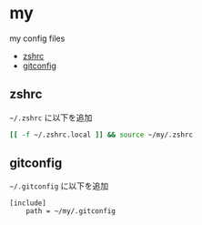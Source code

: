 # my

my config files

- [zshrc](#zshrc)
- [gitconfig](#gitconfig)

## zshrc

`~/.zshrc` に以下を追加

```zsh
[[ -f ~/.zshrc.local ]] && source ~/my/.zshrc
```

## gitconfig

`~/.gitconfig` に以下を追加

```
[include]
    path = ~/my/.gitconfig
```
